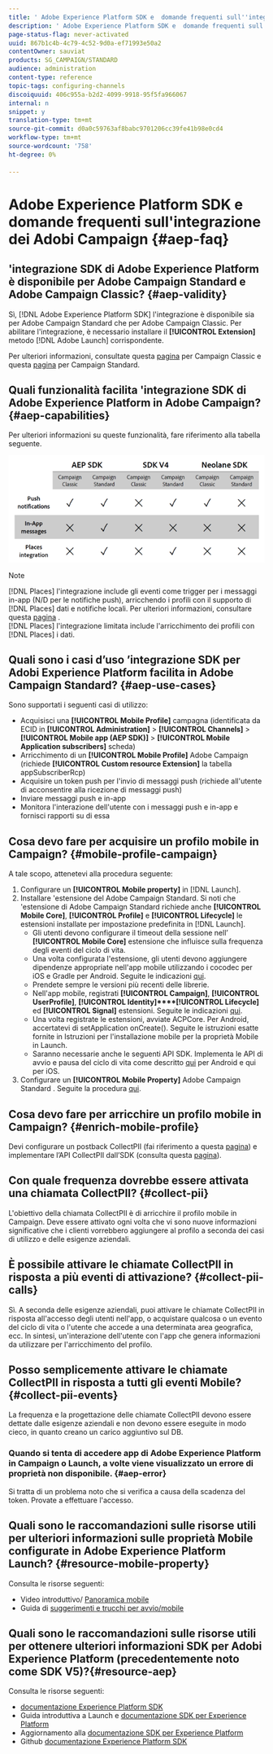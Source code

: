 ```yaml
---
title: ' Adobe Experience Platform SDK e  domande frequenti sull''integrazione dei Adobi Campaign'
description: ' Adobe Experience Platform SDK e  domande frequenti sull''integrazione dei Adobi Campaign'
page-status-flag: never-activated
uuid: 867b1c4b-4c79-4c52-9d0a-ef71993e50a2
contentOwner: sauviat
products: SG_CAMPAIGN/STANDARD
audience: administration
content-type: reference
topic-tags: configuring-channels
discoiquuid: 406c955a-b2d2-4099-9918-95f5fa966067
internal: n
snippet: y
translation-type: tm+mt
source-git-commit: d0a0c59763af8babc9701206cc39fe41b98e0cd4
workflow-type: tm+mt
source-wordcount: '758'
ht-degree: 0%

---
```



#  Adobe Experience Platform SDK e  domande frequenti sull&#39;integrazione dei Adobi Campaign {#aep-faq}

## &#39;integrazione SDK di Adobe Experience Platform è disponibile per  Adobe Campaign Standard e  Adobe Campaign Classic? {#aep-validity}

Sì, [!DNL Adobe Experience Platform SDK] l&#39;integrazione è disponibile sia per  Adobe Campaign Standard che per  Adobe Campaign Classic. Per abilitare l&#39;integrazione, è necessario installare il **[!UICONTROL Extension]** metodo [!DNL Adobe Launch] corrispondente.

Per ulteriori informazioni, consultate questa [pagina](https://aep-sdks.gitbook.io/docs/using-mobile-extensions/adobe-campaignclassic) per Campaign Classic e questa [pagina](https://aep-sdks.gitbook.io/docs/using-mobile-extensions/adobe-campaign-standard) per Campaign Standard.

## Quali funzionalità facilita &#39;integrazione SDK di Adobe Experience Platform in  Adobe Campaign? {#aep-capabilities}

Per ulteriori informazioni su queste funzionalità, fare riferimento alla tabella seguente.

![](assets/faq.png)

>[!Note]
>
>[!DNL Places] l&#39;integrazione include gli eventi come trigger per i messaggi in-app (N/D per le notifiche push), arricchendo i profili con il supporto di [!DNL Places] dati e notifiche locali. Per ulteriori informazioni, consultare questa [pagina](../../channels/using/preparing-and-sending-an-in-app-message.md) . <br>[!DNL Places] l&#39;integrazione limitata include l&#39;arricchimento dei profili con [!DNL Places] i dati.

## Quali sono i casi d’uso ’integrazione SDK per Adobi Experience Platform facilita in  Adobe Campaign Standard? {#aep-use-cases}

Sono supportati i seguenti casi di utilizzo:

* Acquisisci una **[!UICONTROL Mobile Profile]** campagna (identificata da ECID in **[!UICONTROL Administration]** > **[!UICONTROL Channels]** > **[!UICONTROL Mobile app (AEP SDK)]** > **[!UICONTROL Mobile Application subscribers]** scheda)
* Arricchimento di un **[!UICONTROL Mobile Profile]** Adobe Campaign  (richiede **[!UICONTROL Custom resource Extension]** la tabella appSubscriberRcp)
* Acquisire un token push per l&#39;invio di messaggi push (richiede all&#39;utente di acconsentire alla ricezione di messaggi push)
* Inviare messaggi push e in-app
* Monitora l&#39;interazione dell&#39;utente con i messaggi push e in-app e fornisci rapporti su di essa

## Cosa devo fare per acquisire un profilo mobile in Campaign? {#mobile-profile-campaign}

A tale scopo, attenetevi alla procedura seguente:

1. Configurare un **[!UICONTROL Mobile property]** in [!DNL Launch].
1. Installare &#39;estensione del Adobe Campaign Standard. Si noti che &#39;estensione di Adobe Campaign Standard richiede anche **[!UICONTROL Mobile Core]**, **[!UICONTROL Profile]** e **[!UICONTROL Lifecycle]** le estensioni installate per impostazione predefinita in [!DNL Launch].
   * Gli utenti devono configurare il timeout della sessione nell’ **[!UICONTROL Mobile Core]** estensione che influisce sulla frequenza degli eventi del ciclo di vita.
   * Una volta configurata l&#39;estensione, gli utenti devono aggiungere dipendenze appropriate nell&#39;app mobile utilizzando i cocodec per iOS e Gradle per Android. Seguite le indicazioni [qui](https://aep-sdks.gitbook.io/docs/using-mobile-extensions/adobe-campaign-standard).
   * Prendete sempre le versioni più recenti delle librerie.
   * Nell&#39;app mobile, registrati **[!UICONTROL Campaign]**, **[!UICONTROL UserProfile]**, **[!UICONTROL Identity]****[!UICONTROL Lifecycle]** ed **[!UICONTROL Signal]** estensioni. Seguite le indicazioni [qui](https://aep-sdks.gitbook.io/docs/using-mobile-extensions/adobe-campaign-standard#register-the-campaign-standard-extension-with-mobile-core).
   * Una volta registrate le estensioni, avviate ACPCore. Per Android, accertatevi di setApplication onCreate(). Seguite le istruzioni esatte fornite in Istruzioni per l&#39;installazione mobile per la proprietà Mobile in Launch.
   * Saranno necessarie anche le seguenti API SDK. Implementa le API di avvio e pausa del ciclo di vita come descritto [qui](https://aep-sdks.gitbook.io/docs/using-mobile-extensions/mobile-core/lifecycle/lifecycle-extension-in-android) per Android e qui per iOS.
1. Configurare un **[!UICONTROL Mobile Property]** Adobe Campaign Standard . Seguite la procedura [qui](../../administration/using/configuring-a-mobile-application.md#channel-specific-config).

## Cosa devo fare per arricchire un profilo mobile in Campaign? {#enrich-mobile-profile}

Devi configurare un postback CollectPII (fai riferimento a questa [pagina](https://helpx.adobe.com/campaign/kb/config-app-in-launch.html#PIIpostback)) e implementare l’API CollectPII dall’SDK (consulta questa [pagina](https://aep-sdks.gitbook.io/docs/using-mobile-extensions/mobile-core/mobile-core-api-reference#collect-pii)).

## Con quale frequenza dovrebbe essere attivata una chiamata CollectPII? {#collect-pii}

L&#39;obiettivo della chiamata CollectPII è di arricchire il profilo mobile in Campaign. Deve essere attivato ogni volta che vi sono nuove informazioni significative che i clienti vorrebbero aggiungere al profilo a seconda dei casi di utilizzo e delle esigenze aziendali.

## È possibile attivare le chiamate CollectPII in risposta a più eventi di attivazione? {#collect-pii-calls}

Sì. A seconda delle esigenze aziendali, puoi attivare le chiamate CollectPII in risposta all&#39;accesso degli utenti nell&#39;app, o acquistare qualcosa o un evento del ciclo di vita o l&#39;utente che accede a una determinata area geografica, ecc. In sintesi, un&#39;interazione dell&#39;utente con l&#39;app che genera informazioni da utilizzare per l&#39;arricchimento del profilo.

## Posso semplicemente attivare le chiamate CollectPII in risposta a tutti gli eventi Mobile? {#collect-pii-events}

La frequenza e la progettazione delle chiamate CollectPII devono essere dettate dalle esigenze aziendali e non devono essere eseguite in modo cieco, in quanto creano un carico aggiuntivo sul DB.

### Quando si tenta di accedere  app di Adobe Experience Platform in Campaign o Launch, a volte viene visualizzato un errore di proprietà non disponibile. {#aep-error}

Si tratta di un problema noto che si verifica a causa della scadenza del token. Provate a effettuare l&#39;accesso.

## Quali sono le raccomandazioni sulle risorse utili per ulteriori informazioni sulle proprietà Mobile configurate in  Adobe Experience Platform Launch? {#resource-mobile-property}

Consulta le risorse seguenti:

* Video introduttivo/ [Panoramica mobile](https://www.adobe.com/experience-platform/launch.html#acpl-mobile-video)
* Guida di [suggerimenti e trucchi per avvio/mobile](https://www.adobe.com/content/dam/www/us/en/experience-platform/launch-tag-manager/pdfs/adobe-cloud-platform-launch-tips-and-tricks-sheet.pdf)

## Quali sono le raccomandazioni sulle risorse utili per ottenere ulteriori informazioni  SDK per Adobi Experience Platform (precedentemente noto come SDK V5)?{#resource-aep}

Consulta le risorse seguenti:

*  [documentazione Experience Platform SDK](https://aep-sdks.gitbook.io/docs/)
* Guida introduttiva a Launch e  [documentazione SDK per Experience Platform](https://aep-sdks.gitbook.io/docs/getting-started/create-a-mobile-property)
* Aggiornamento alla  [documentazione SDK per Experience Platform](https://aep-sdks.gitbook.io/docs/resources/upgrading-to-aep)
* Github  [documentazione Experience Platform SDK](https://github.com/Adobe-Marketing-Cloud/acp-sdks/)

